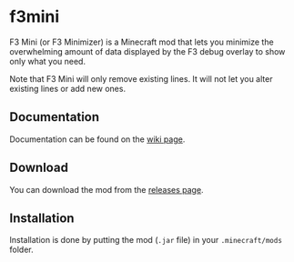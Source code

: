 # f3mini
F3 Mini (or F3 Minimizer) is a Minecraft mod that lets you minimize the overwhelming amount of data displayed by the F3 debug overlay to show only what you need.

Note that F3 Mini will only remove existing lines. It will not let you alter existing lines or add new ones.

## Documentation
Documentation can be found on the [wiki page](https://github.com/DeadNight/f3mini/wiki).

## Download
You can download the mod from the [releases page](https://github.com/DeadNight/f3mini/releases).

## Installation
Installation is done by putting the mod (`.jar` file) in your `.minecraft/mods` folder.

